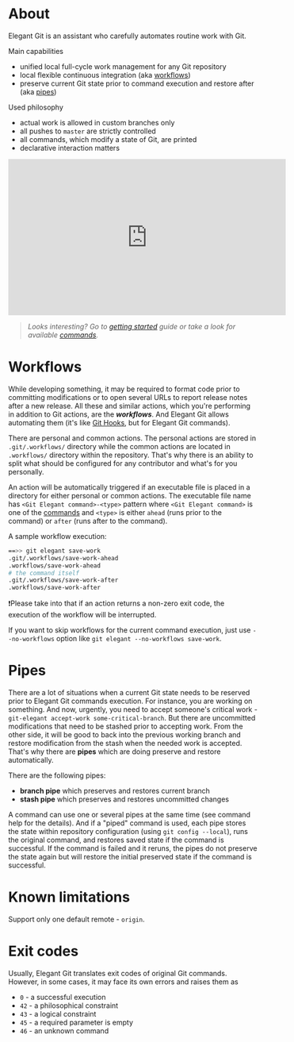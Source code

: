 # About
Elegant Git is an assistant who carefully automates routine work with Git.

Main capabilities

- unified local full-cycle work management for any Git repository
- local flexible continuous integration (aka [workflows](#workflows))
- preserve current Git state prior to command execution and restore after (aka [pipes](#pipes))

Used philosophy

- actual work is allowed in custom branches only
- all pushes to `master` are strictly controlled
- all commands, which modify a state of Git, are printed
- declarative interaction matters

<center><iframe width="560" height="315" src="https://www.youtube.com/embed/Py6bpwJw30I"
frameborder="0" allow="accelerometer; autoplay; encrypted-media; gyroscope;
picture-in-picture" allowfullscreen></iframe></center>

> _Looks interesting? Go to [getting started](getting-started.md) guide or take a look for
available [commands](commands.md)._

# Workflows
While developing something, it may be required to format code prior to committing modifications or
to open several URLs to report release notes after a new release. All these and similar actions,
which you're performing in addition to Git actions, are the **_workflows_**. And Elegant Git allows
automating them (it's like [Git Hooks](https://git-scm.com/book/en/v2/Customizing-Git-Git-Hooks),
but for Elegant Git commands).

There are personal and common actions. The personal actions are stored in `.git/.workflows/`
directory while the common actions are located in `.workflows/` directory within the repository.
That's why there is an ability to split what should be configured for any contributor and what's for
you personally.

An action will be automatically triggered if an executable file is placed in a directory for either
personal or common actions. The executable file name has `<Git Elegant command>-<type>` pattern
where `<Git Elegant command>` is one of the [commands](commands.md) and `<type>` is either `ahead`
(runs prior to the command) or `after` (runs after to the command).

A sample workflow execution:
```bash
==>> git elegant save-work
.git/.workflows/save-work-ahead
.workflows/save-work-ahead
# the command itself
.git/.workflows/save-work-after
.workflows/save-work-after
```

❗Please take into that if an action returns a non-zero exit code, the execution of the workflow
will be interrupted.

If you want to skip workflows for the current command execution, just use `--no-workflows` option
like `git elegant --no-workflows save-work`.

# Pipes
There are a lot of situations when a current Git state needs to be reserved prior to Elegant Git
commands execution. For instance, you are working on something. And now, urgently, you need to
accept someone's critical work - `git-elegant accept-work some-critical-branch`. But there are
uncommitted modifications that need to be stashed prior to accepting work. From the other side, it
will be good to back into the previous working branch and restore modification from the stash when
the needed work is accepted. That's why there are **pipes** which are doing preserve and restore
automatically.

There are the following pipes:

- **branch pipe** which preserves and restores current branch
- **stash pipe** which preserves and restores uncommitted changes

A command can use one or several pipes at the same time (see command help for the details).
And if a "piped" command is used, each pipe stores the state within repository configuration (using
`git config --local`), runs the original command, and restores saved state if the command is
successful. If the command is failed and it reruns, the pipes do not preserve the state again but
will restore the initial preserved state if the command is successful.

# Known limitations
Support only one default remote - `origin`.

# Exit codes
Usually, Elegant Git translates exit codes of original Git commands. However, in some cases,
it may face its own errors and raises them as

- `0` - a successful execution
- `42` - a philosophical constraint
- `43` - a logical constraint
- `45` - a required parameter is empty
- `46` - an unknown command
